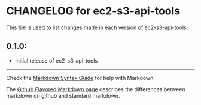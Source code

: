 # CHANGELOG for ec2-s3-api-tools

This file is used to list changes made in each version of ec2-s3-api-tools.

## 0.1.0:

* Initial release of ec2-s3-api-tools

- - -
Check the [Markdown Syntax Guide](http://daringfireball.net/projects/markdown/syntax) for help with Markdown.

The [Github Flavored Markdown page](http://github.github.com/github-flavored-markdown/) describes the differences between markdown on github and standard markdown.
